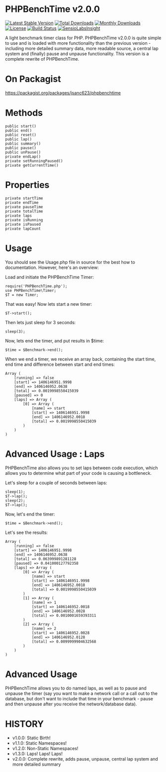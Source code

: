PHPBenchTime v2.0.0
===================

[![Latest Stable Version](https://poser.pugx.org/jsanc623/phpbenchtime/version.svg)](https://packagist.org/packages/jsanc623/phpbenchtime)
[![Total Downloads](https://poser.pugx.org/jsanc623/phpbenchtime/downloads.svg)](https://packagist.org/packages/jsanc623/phpbenchtime)
[![Monthly Downloads](https://poser.pugx.org/jsanc623/phpbenchtime/d/monthly.png)](https://packagist.org/packages/jsanc623/phpbenchtime)
[![License](https://poser.pugx.org/jsanc623/phpbenchtime/license.svg)](https://packagist.org/packages/jsanc623/phpbenchtime)
[![Build Status](https://travis-ci.org/jsanc623/PHPBenchTime.svg?branch=2.0.0)](https://travis-ci.org/jsanc623/PHPBenchTime)
[![SensioLabsInsight](https://insight.sensiolabs.com/projects/76e521f6-4935-4b06-b545-aae76d149421/small.png)](https://insight.sensiolabs.com/projects/76e521f6-4935-4b06-b545-aae76d149421)

A light benchmark timer class for PHP. PHPBenchTime v2.0.0 is quite simple to use and is loaded with more functionality
than the previous version - including more detailed summary data, more readable source, a central lap system and
(finally) pause and unpause functionality. This version is a complete rewrite of PHPBenchTime.

On Packagist
============
https://packagist.org/packages/jsanc623/phpbenchtime

Methods
=======
```
public start()
public end()
public reset()
public lap()
public summary()
public pause()
public unPause()
private endLap()
private setRunningPaused()
private getCurrentTime()
```

Properties
==========
```
private startTime
private endTime
private pauseTime
private totalTime
private laps
private isRunning
private isPaused
private lapCount
```


Usage
=====

You should see the Usage.php file in source for the best how to documentation. However, here's an overview:

Load and initiate the PHPBenchTime Timer:
```
require('PHPBenchTime.php');
use PHPBenchTime\Timer;
$T = new Timer;
```


That was easy! Now lets start a new timer:

```
$T->start();
```

Then lets just sleep for 3 seconds:
```
sleep(3);
```

Now, lets end the timer, and put results in $time:
```
$time = $Benchmark->end();
```

When we end a timer, we receive an array back, containing the start time,
end time and difference between start and end times:
```
Array (
    [running] => false
    [start] => 1406146951.9998
    [end] => 1406146952.0638
    [total] => 0.0019998550415039
    [paused] => 0
    [laps] => Array (
        [0] => Array (
            [name] => start
            [start] => 1406146951.9998
            [end] => 1406146952.0018
            [total] => 0.0019998550415039
        )
    )
)
```

Advanced Usage : Laps
=====================

PHPBenchTime also allows you to set laps between code execution, which allows 
you to determine what part of your code is causing a bottleneck.

Let's sleep for a couple of seconds between laps:
```
sleep(1);
$T->lap();
sleep(2);
$T->lap();
```

Now, let's end the timer:
```
$time = $Benchmark->end();
```

Let's see the results:
```
Array (
    [running] => false
    [start] => 1406146951.9998
    [end] => 1406146952.0638
    [total] => 0.063999891281128
    [paused] => 0.041000127792358
    [laps] => Array (
        [0] => Array (
            [name] => start
            [start] => 1406146951.9998
            [end] => 1406146952.0018
            [total] => 0.0019998550415039
        )
        [1] => Array (
            [name] => 1
            [start] => 1406146952.0018
            [end] => 1406146952.0028
            [total] => 0.0010001659393311
        )
        [2] => Array (
            [name] => 2
            [start] => 1406146952.0028
            [end] => 1406146952.0128
            [total] => 0.0099999904632568
        )
    )
)
```

Advanced Usage
==============
PHPBenchTime allows you to do named laps, as well as to pause and unpause the timer (say you want to make a network
call or a call out to the database, but don't want to include that time in your benchmark - pause and then unpause after
you receive the network/database data).

HISTORY
=======

* v1.0.0: Static Birth! 
* v1.1.0: Static Namespaces! 
* v1.2.0: Non-Static Namespaces! 
* v1.3.0: Laps! Laps! Laps! 
* v2.0.0: Complete rewrite, adds pause, unpause, central lap system and more detailed summary